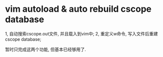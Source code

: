 vim autoload & auto rebuild cscope database
================================
1, 自动搜索cscope.out文件, 并且载入到vim中;
2, 重定义w命令, 写入文件后重建cscope database;


暂时只完成这两个功能, 但基本已经够用了. 

